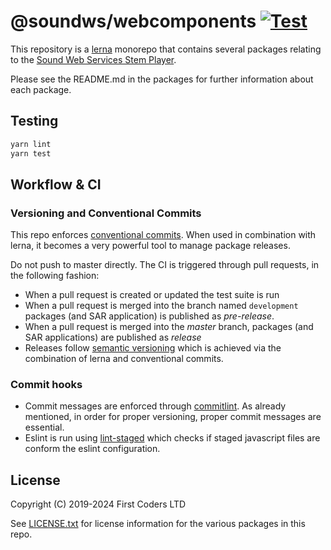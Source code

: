 # @soundws/webcomponents [![Test](https://github.com/sound-ws/webcomponents/actions/workflows/test.yml/badge.svg)](https://github.com/sound-ws/webcomponents/actions/workflows/test.yml)

This repository is a [lerna](https://lerna.js.org/) monorepo that contains several packages relating to the [Sound Web Services Stem Player](https://stemplayer-js.com).

Please see the README.md in the packages for further information about each package.

## Testing

```bash
yarn lint
yarn test
```

## Workflow & CI

### Versioning and Conventional Commits

This repo enforces [conventional commits](https://www.conventionalcommits.org/en/v1.0.0-beta.2/). When used in combination with lerna, it becomes a very powerful tool to manage package releases.

Do not push to master directly. The CI is triggered through pull requests, in the following fashion:

- When a pull request is created or updated the test suite is run
- When a pull request is merged into the branch named `development` packages (and SAR application) is published as _pre-release_.
- When a pull request is merged into the _master_ branch, packages (and SAR applications) are published as _release_
- Releases follow [semantic versioning](https://semver.org/) which is achieved via the combination of lerna and conventional commits.

### Commit hooks

- Commit messages are enforced through [commitlint](https://commitlint.js.org/#/). As already mentioned, in order for proper versioning, proper commit messages are essential.
- Eslint is run using [lint-staged](https://www.npmjs.com/package/lint-staged) which checks if staged javascript files are conform the eslint configuration.

## License

Copyright (C) 2019-2024 First Coders LTD

See [LICENSE.txt](./LICENSE.txt) for license information for the various packages in this repo.
